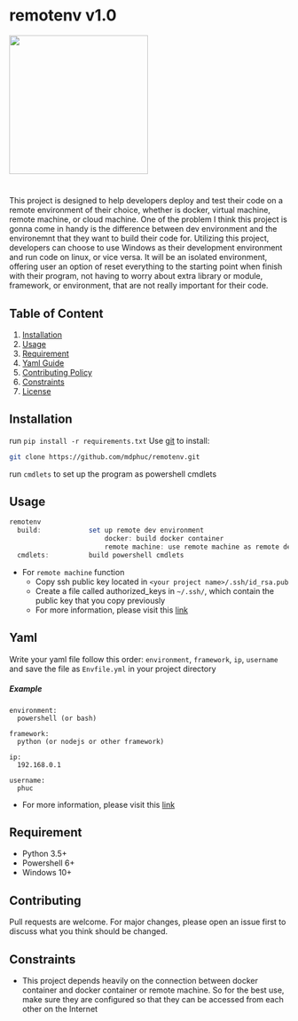# remotenv v1.0
<img src='https://github.com/mdphuc/remotenv/assets/41264640/98901d8c-66a3-4351-a5fb-977b174e02aa' style="width:250px; height: auto">

#
This project is designed to help developers deploy and test their code on a remote environment of their choice, whether is docker, virtual machine, remote machine, or cloud machine. One of the problem I think this project is gonna come in handy is the difference between dev environment and the environemnt that they want to build their code for. Utilizing this project, developers can choose to use Windows as their development environment and run code on linux, or vice versa. It will be an isolated environment, offering user an option of reset everything to the starting point when finish with their program, not having to worry about extra library or module, framework, or environment, that are not really important for their code.

## Table of Content
1) [Installation](#installation)
2) [Usage](#usage)
3) [Requirement](#requirement)
4) [Yaml Guide](#Yaml)
5) [Contributing Policy](#contributing)
6) [Constraints](#constraints)
7) [License](#license)

## Installation
run ```pip install -r requirements.txt```
Use <a href="https://git-scm.com/" target="_blank">git</a> to install:
```bash
git clone https://github.com/mdphuc/remotenv.git
```
run `cmdlets` to set up the program as powershell cmdlets

## Usage
```powershell
remotenv
  build:            set up remote dev environment
                        docker: build docker container
                        remote machine: use remote machine as remote dev environment
  cmdlets:          build powershell cmdlets
```
- For ```remote machine``` function
  - Copy ssh public key located in ```<your project name>/.ssh/id_rsa.pub```
  - Create a file called authorized_keys in ```~/.ssh/```, which contain the public key that you copy previously
  - For more information, please visit this <a href="https://www.cyberciti.biz/faq/create-ssh-config-file-on-linux-unix">link</a>

## Yaml
Write your yaml file follow this order: `environment`, `framework`, `ip`, `username` and save the file as `Envfile.yml` in your project directory
##### Example 
```
environment:
  powershell (or bash)

framework:
  python (or nodejs or other framework)

ip:
  192.168.0.1

username:
  phuc
```
- For more information, please visit this <a href="https://www.cloudbees.com/blog/yaml-tutorial-everything-you-need-get-started">link</a>

## Requirement
- Python 3.5+
- Powershell 6+
- Windows 10+

## Contributing
Pull requests are welcome. For major changes, please open an issue first to discuss what you think should be changed.

## Constraints
- This project depends heavily on the connection between docker container and docker container or remote machine. So for the best use, make sure they are configured so that they can be accessed from each other on the Internet
